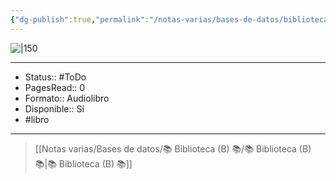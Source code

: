 ```yaml
---
{"dg-publish":true,"permalink":"/notas-varias/bases-de-datos/biblioteca-b/b-pensar-rapido-pensar-despacio/"}
---
```



![|150](http://books.google.com/books/content?id=Ypj75lf86zsC&printsec=frontcover&img=1&zoom=1&edge=curl&source=gbs_api)

---

- Status:: #ToDo 
- PagesRead:: 0 
- Formato:: Audiolibro
- Disponible:: Sí 
- #libro 

---

> [[Notas varias/Bases de datos/📚 Biblioteca (B) 📚/📚 Biblioteca (B) 📚\|📚 Biblioteca (B) 📚]]